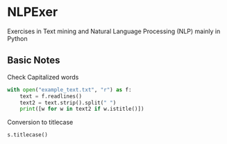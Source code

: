 # NLPExer
Exercises in Text mining and Natural Language Processing (NLP) mainly in Python

## Basic Notes
Check Capitalized words
```python
with open("example_text.txt", "r") as f:
    text = f.readlines()
    text2 = text.strip().split(" ")
    print([w for w in text2 if w.istitle()]) 
```
Conversion to titlecase
```
s.titlecase()
```